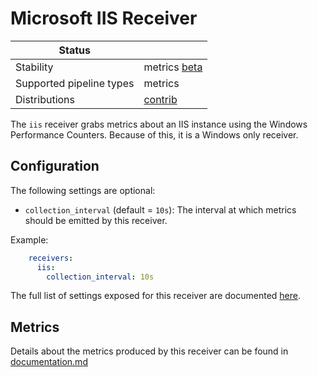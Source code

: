 # Microsoft IIS Receiver

<!-- status autogenerated section -->
| Status                   |           |
| ------------------------ |-----------|
| Stability                | metrics [beta]   |
| Supported pipeline types | metrics   |
| Distributions            | [contrib] |

[beta]: https://github.com/open-telemetry/opentelemetry-collector#beta
[contrib]: https://github.com/open-telemetry/opentelemetry-collector-releases/tree/main/distributions/otelcol-contrib
<!-- end autogenerated section -->

The `iis` receiver grabs metrics about an IIS instance using the Windows Performance Counters.
Because of this, it is a Windows only receiver.

## Configuration

The following settings are optional:

- `collection_interval` (default = `10s`): The interval at which metrics should be emitted by this receiver.

Example:

```yaml
    receivers:
      iis:
        collection_interval: 10s

```

The full list of settings exposed for this receiver are documented [here](./config.go).

## Metrics

Details about the metrics produced by this receiver can be found in [documentation.md](./documentation.md)

